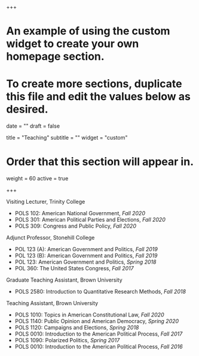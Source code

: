 +++
# An example of using the custom widget to create your own homepage section.
# To create more sections, duplicate this file and edit the values below as desired.

date = ""
draft = false

title = "Teaching"
subtitle = ""
widget = "custom"

# Order that this section will appear in.
weight = 60
active = true

+++

Visiting Lecturer, Trinity College

- POLS 102: American National Government, *Fall 2020*
- POLS 301: American Political Parties and Elections, *Fall 2020*
- POLS 309: Congress and Public Policy, *Fall 2020*

Adjunct Professor, Stonehill College

- POL 123 (A): American Government and Politics, *Fall 2019*
- POL 123 (B): American Government and Politics, *Fall 2019*
- POL 123: American Government and Politics, *Spring 2018*
- POL 360: The United States Congress, *Fall 2017*

Graduate Teaching Assistant, Brown University

- POLS 2580: Introduction to Quantitative Research Methods, *Fall 2018*

Teaching Assistant, Brown University

- POLS 1010: Topics in American Constitutional Law, *Fall 2020*
- POLS 1140: Public Opinion and American Democracy, *Spring 2020*
- POLS 1120: Campaigns and Elections, *Spring 2018*
- POLS 0010: Introduction to the American Political Process, *Fall 2017*
- POLS 1090: Polarized Politics, *Spring 2017*
- POLS 0010: Introduction to the American Political Process, *Fall 2016*
